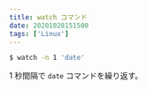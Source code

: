 ```yaml
---
title: watch コマンド
date: 20201028151500
tags: ['Linux']
---
```


```bash
$ watch -n 1 'date'
```

1 秒間隔で `date` コマンドを繰り返す。